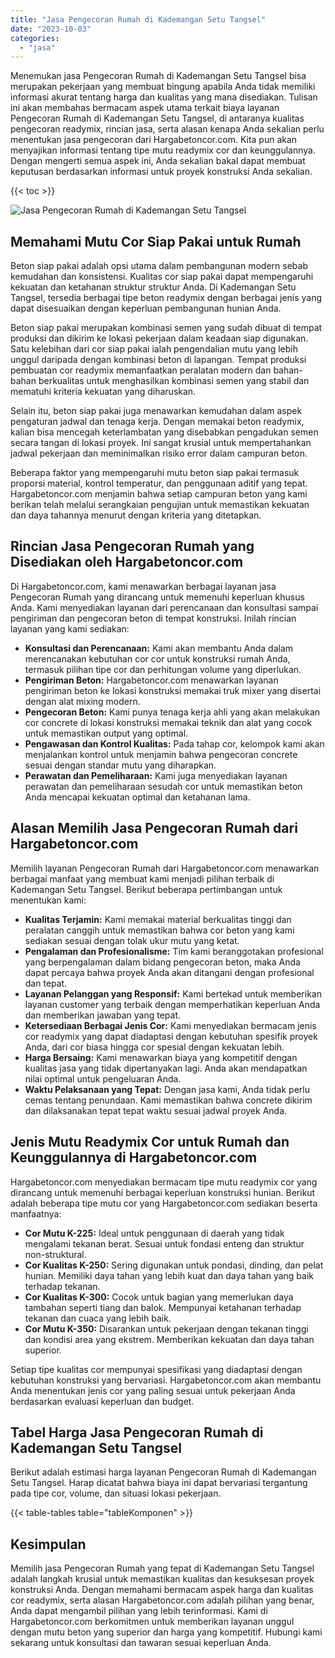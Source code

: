 ```yaml
---
title: "Jasa Pengecoran Rumah di Kademangan Setu Tangsel"
date: "2023-10-03"
categories: 
  - "jasa"
---
```



Menemukan jasa Pengecoran Rumah di Kademangan Setu Tangsel bisa merupakan pekerjaan yang membuat bingung apabila Anda tidak memiliki informasi akurat tentang harga dan kualitas yang mana disediakan. Tulisan ini akan membahas bermacam aspek utama terkait biaya layanan Pengecoran Rumah di Kademangan Setu Tangsel, di antaranya kualitas pengecoran readymix, rincian jasa, serta alasan kenapa Anda sekalian perlu menentukan jasa pengecoran dari Hargabetoncor.com. Kita pun akan menyajikan informasi tentang tipe mutu readymix cor dan keunggulannya. Dengan mengerti semua aspek ini, Anda sekalian bakal dapat membuat keputusan berdasarkan informasi untuk proyek konstruksi Anda sekalian.

{{< toc >}}

![Jasa Pengecoran Rumah di Kademangan Setu Tangsel](https://hargareadymixid.github.io/hbc/readymix-hbc%20(9).png)

## Memahami Mutu Cor Siap Pakai untuk Rumah

Beton siap pakai adalah opsi utama dalam pembangunan modern sebab kemudahan dan konsistensi. Kualitas cor siap pakai dapat mempengaruhi kekuatan dan ketahanan struktur struktur Anda. Di Kademangan Setu Tangsel, tersedia berbagai tipe beton readymix dengan berbagai jenis yang dapat disesuaikan dengan keperluan pembangunan hunian Anda.

Beton siap pakai merupakan kombinasi semen yang sudah dibuat di tempat produksi dan dikirim ke lokasi pekerjaan dalam keadaan siap digunakan. Satu kelebihan dari cor siap pakai ialah pengendalian mutu yang lebih unggul daripada dengan kombinasi beton di lapangan. Tempat produksi pembuatan cor readymix memanfaatkan peralatan modern dan bahan-bahan berkualitas untuk menghasilkan kombinasi semen yang stabil dan mematuhi kriteria kekuatan yang diharuskan.

Selain itu, beton siap pakai juga menawarkan kemudahan dalam aspek pengaturan jadwal dan tenaga kerja. Dengan memakai beton readymix, kalian bisa mencegah keterlambatan yang disebabkan pengadukan semen secara tangan di lokasi proyek. Ini sangat krusial untuk mempertahankan jadwal pekerjaan dan meminimalkan risiko error dalam campuran beton.

Beberapa faktor yang mempengaruhi mutu beton siap pakai termasuk proporsi material, kontrol temperatur, dan penggunaan aditif yang tepat. Hargabetoncor.com menjamin bahwa setiap campuran beton yang kami berikan telah melalui serangkaian pengujian untuk memastikan kekuatan dan daya tahannya menurut dengan kriteria yang ditetapkan.

## Rincian Jasa Pengecoran Rumah yang Disediakan oleh Hargabetoncor.com

Di Hargabetoncor.com, kami menawarkan berbagai layanan jasa Pengecoran Rumah yang dirancang untuk memenuhi keperluan khusus Anda. Kami menyediakan layanan dari perencanaan dan konsultasi sampai pengiriman dan pengecoran beton di tempat konstruksi. Inilah rincian layanan yang kami sediakan:

- **Konsultasi dan Perencanaan:** Kami akan membantu Anda dalam merencanakan kebutuhan cor cor untuk konstruksi rumah Anda, termasuk pilihan tipe cor dan perhitungan volume yang diperlukan.
- **Pengiriman Beton:** Hargabetoncor.com menawarkan layanan pengiriman beton ke lokasi konstruksi memakai truk mixer yang disertai dengan alat mixing modern.
- **Pengecoran Beton:** Kami punya tenaga kerja ahli yang akan melakukan cor concrete di lokasi konstruksi memakai teknik dan alat yang cocok untuk memastikan output yang optimal.
- **Pengawasan dan Kontrol Kualitas:** Pada tahap cor, kelompok kami akan menjalankan kontrol untuk menjamin bahwa pengecoran concrete sesuai dengan standar mutu yang diharapkan.
- **Perawatan dan Pemeliharaan:** Kami juga menyediakan layanan perawatan dan pemeliharaan sesudah cor untuk memastikan beton Anda mencapai kekuatan optimal dan ketahanan lama.

## Alasan Memilih Jasa Pengecoran Rumah dari Hargabetoncor.com

Memilih layanan Pengecoran Rumah dari Hargabetoncor.com menawarkan berbagai manfaat yang membuat kami menjadi pilihan terbaik di Kademangan Setu Tangsel. Berikut beberapa pertimbangan untuk menentukan kami:

- **Kualitas Terjamin:** Kami memakai material berkualitas tinggi dan peralatan canggih untuk memastikan bahwa cor beton yang kami sediakan sesuai dengan tolak ukur mutu yang ketat.
- **Pengalaman dan Profesionalisme:** Tim kami beranggotakan profesional yang berpengalaman dalam bidang pengecoran beton, maka Anda dapat percaya bahwa proyek Anda akan ditangani dengan profesional dan tepat.
- **Layanan Pelanggan yang Responsif:** Kami bertekad untuk memberikan layanan customer yang terbaik dengan memperhatikan keperluan Anda dan memberikan jawaban yang tepat.
- **Ketersediaan Berbagai Jenis Cor:** Kami menyediakan bermacam jenis cor readymix yang dapat diadaptasi dengan kebutuhan spesifik proyek Anda, dari cor biasa hingga cor spesial dengan kekuatan lebih.
- **Harga Bersaing:** Kami menawarkan biaya yang kompetitif dengan kualitas jasa yang tidak dipertanyakan lagi. Anda akan mendapatkan nilai optimal untuk pengeluaran Anda.
- **Waktu Pelaksanaan yang Tepat:** Dengan jasa kami, Anda tidak perlu cemas tentang penundaan. Kami memastikan bahwa concrete dikirim dan dilaksanakan tepat tepat waktu sesuai jadwal proyek Anda.

## Jenis Mutu Readymix Cor untuk Rumah dan Keunggulannya di Hargabetoncor.com

Hargabetoncor.com menyediakan bermacam tipe mutu readymix cor yang dirancang untuk memenuhi berbagai keperluan konstruksi hunian. Berikut adalah beberapa tipe mutu cor yang Hargabetoncor.com sediakan beserta manfaatnya:

- **Cor Mutu K-225:** Ideal untuk penggunaan di daerah yang tidak mengalami tekanan berat. Sesuai untuk fondasi enteng dan struktur non-struktural.
- **Cor Kualitas K-250:** Sering digunakan untuk pondasi, dinding, dan pelat hunian. Memiliki daya tahan yang lebih kuat dan daya tahan yang baik terhadap tekanan.
- **Cor Kualitas K-300:** Cocok untuk bagian yang memerlukan daya tambahan seperti tiang dan balok. Mempunyai ketahanan terhadap tekanan dan cuaca yang lebih baik.
- **Cor Mutu K-350:** Disarankan untuk pekerjaan dengan tekanan tinggi dan kondisi area yang ekstrem. Memberikan kekuatan dan daya tahan superior.

Setiap tipe kualitas cor mempunyai spesifikasi yang diadaptasi dengan kebutuhan konstruksi yang bervariasi. Hargabetoncor.com akan membantu Anda menentukan jenis cor yang paling sesuai untuk pekerjaan Anda berdasarkan evaluasi keperluan dan budget.

## Tabel Harga Jasa Pengecoran Rumah di Kademangan Setu Tangsel

Berikut adalah estimasi harga layanan Pengecoran Rumah di Kademangan Setu Tangsel. Harap dicatat bahwa biaya ini dapat bervariasi tergantung pada tipe cor, volume, dan situasi lokasi pekerjaan.

{{< table-tables table="tableKomponen" >}}

## Kesimpulan

Memilih jasa Pengecoran Rumah yang tepat di Kademangan Setu Tangsel adalah langkah krusial untuk memastikan kualitas dan kesuksesan proyek konstruksi Anda. Dengan memahami bermacam aspek harga dan kualitas cor readymix, serta alasan Hargabetoncor.com adalah pilihan yang benar, Anda dapat mengambil pilihan yang lebih terinformasi. Kami di Hargabetoncor.com berkomitmen untuk memberikan layanan unggul dengan mutu beton yang superior dan harga yang kompetitif. Hubungi kami sekarang untuk konsultasi dan tawaran sesuai keperluan Anda.
